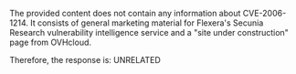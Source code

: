 The provided content does not contain any information about CVE-2006-1214. It consists of general marketing material for Flexera's Secunia Research vulnerability intelligence service and a "site under construction" page from OVHcloud.

Therefore, the response is: UNRELATED
